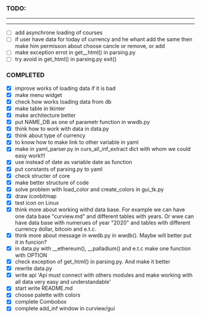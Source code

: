 ### TODO:
-------------------------------

-------------------------------
- [ ] add asynchrone loading of courses
- [ ] if user have data for today of currency and he whant add the same then make him permisson
      about choose cancle or remove, or add
- [ ] make exception errot in get_\_html() in parsing.py
- [ ] try avoid in get\_html() in parsing.py exit()

### COMPLETED
- [x] improve works of loading data if it is bad
- [x] make menu widget
- [x] check how works loading data from db
- [x] make table in tkinter
- [x] make architecture better
- [x] put NAME\_DB as one of parametr function in wwdb.py
- [x] think how to work with data in data.py
- [x] think about type of currency
- [x] to know how to make link to other variable in yaml
- [x] make in yaml\_parser.py in curs\_all\_inf\_extract dict with whom we could easy work!!!
- [x] use instead of date as variable date as function
- [x] put constants of parsing.py to yaml
- [x] check structer of core
- [x] make better structure of code
- [x] solve problem with load\_color and create\_colors in gui\_tk.py
- [x] draw iconbitmap
- [x] test icon on Linux
- [x] think more about working withd data base. For example we can have one data base "curview.md"
  and different tables with years. Or wwe can have data base with numerues of year "2020"
  and tables with different currency dollar, bitcoin and e.t.c.
- [x] think more about message in wwdb.py in wwdb(). Maybe will better put it in funcion?
- [x] in data.py with __ethereum(), __palladium() and e.t.c make one function with OPTION
- [x] check exception of get\_html() in parsing.py. And make it better
- [x] rewrite data.py
- [x] write api 'Api must connect with others modules and make working with all data very easy and understandable'
- [x] start write README.md
- [x] choose palette with colors
- [x] complete Combobox
- [x] complete add\_inf window in curview/gui
